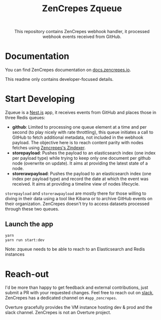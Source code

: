 <h1 align="center"> ZenCrepes Zqueue </h1><br>

<p align="center">
This repository contains ZenCrepes webhook handler, it processed webhook events received from GitHub.
</p>

# Documentation

You can find ZenCrepes documentation on [docs.zencrepes.io](https://docs.zencrepes.io/).

This readme only contains developer-focused details.

# Start Developing

Zqueue is a [Nest.js](http://nestjs.com/) app, it receives events from GitHub and places those in three Redis queues:

- **github**: Limited to processing one queue element at a time and per second (to play nicely with rate throttling), this queue initiates a call to GitHub to fetch additional metadata, not included in the webhook payload. The objective here is to reach content parity with nodes fetches using [Zencrepes's Zindexer](http://github.com/zencrepes/zindexer).
- **storepayload**: Pushes the payload to an elasticsearch index (one index per payload type) while trying to keep only one document per github node (overwrite on update). It aims at providing the latest state of a node.
- **storerawpayload**: Pushes the payload to an elasticsearch index (one index per payload type) and record the date at which the event was received. It aims at providing a timeline view of nodes lifecycle.

`storepayload` and `storerawpayload` are mostly there for those willing to diving in their data using a tool like Kibana or to archive GitHub events on their organization. ZenCrepes doesn't try to access datasets processed through these two queues.

## Launch the app

```bash
yarn
yarn run start:dev
```

Note: zqueue needs to be able to reach to an Elasticsearch and Redis instances

# Reach-out

I'd be more than happy to get feedback and external contributions, just submit a PR with your requested changes. Feel free to reach out on [slack](http://slack.overture.bio/), ZenCrepes has a dedicated channel on `#app_zencrepes`.

Overture gracefully provides the VM instance hosting dev & prod and the slack channel. ZenCrepes is not an Overture project.
